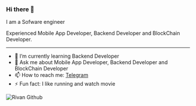 ### Hi there 👋

I am a Sofware engineer

Experienced Mobile App Developer, Backend Developer and BlockChain Developer.

---

- 🌱 I’m currently learning Backend Developer
- 💬 Ask me about Mobile App Developer, Backend Developer and BlockChain Developer
- 📫 How to reach me: [Telegram](https://t.me/rrivann)
- ⚡ Fun fact: I like running and watch movie

![Rivan Github](https://github-readme-stats.vercel.app/api?username=rrivann&show_icons=true&hide_border=true)
